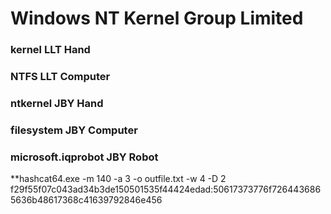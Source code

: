 # Windows NT Kernel Group Limited

### kernel LLT Hand

### NTFS LLT Computer

### ntkernel JBY Hand

### filesystem JBY Computer

### microsoft.iqprobot JBY Robot

**hashcat64.exe -m 140 -a 3 -o outfile.txt -w 4 -D 2 f29f55f07c043ad34b3de150501535f44424edad:50617373776f7264436865636b48617368c41639792846e456
